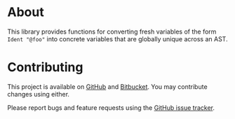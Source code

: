 # About

This library provides functions for converting fresh variables of the form `Ident "@foo"` into concrete variables that are globally unique across an AST.

# Contributing

This project is available on [GitHub](https://github.com/davidlazar/fresh) and [Bitbucket](https://bitbucket.org/davidlazar/fresh/). You may contribute changes using either.

Please report bugs and feature requests using the [GitHub issue tracker](https://github.com/davidlazar/fresh/issues).
